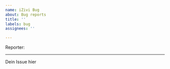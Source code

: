 ```yaml
---
name: iZivi Bug
about: Bug reports
title: ''
labels: bug
assignees: ''

---
```


Reporter:

---

Dein Issue hier
